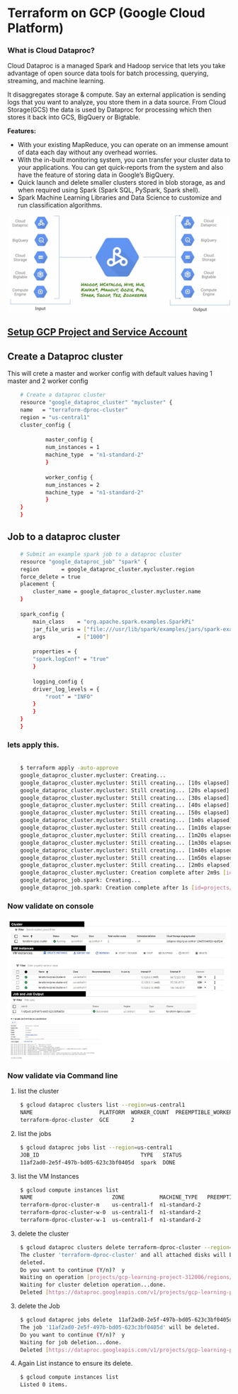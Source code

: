 # Terraform on GCP (Google Cloud Platform)

### What is Cloud Dataproc?

Cloud Dataproc is a managed Spark and Hadoop service that lets you take advantage of open source data tools for batch processing, querying, streaming, and machine learning.

It disaggregates storage & compute. Say an external application is sending logs that you want to analyze, you store them in a data source. From Cloud Storage(GCS) the data is used by Dataproc for processing which then stores it back into GCS, BigQuery or Bigtable.

**Features:**

- With your existing MapReduce, you can operate on an immense amount of data each day without any overhead worries.
- With the in-built monitoring system, you can transfer your cluster data to your applications. You can get quick-reports from the system and also have the feature of storing data in Google’s BigQuery.
- Quick launch and delete smaller clusters stored in blob storage, as and when required using Spark (Spark SQL, PySpark, Spark shell).
- Spark Machine Learning Libraries and Data Science to customize and run classification algorithms.

![GCP-data-proc-concept.JPG](../images/GCP-data-proc-concept.JPG)

## [Setup GCP Project and Service Account](../01-gcp-setup/README.md) 

## Create a Dataproc cluster

This will crete a master and worker config with default values having 1 master and 2 worker config  

```sh
    # Create a dataproc cluster
    resource "google_dataproc_cluster" "mycluster" {
    name   = "terraform-dproc-cluster"
    region = "us-central1"
    cluster_config {

            master_config {
            num_instances = 1
            machine_type  = "n1-standard-2"
            }

            worker_config {
            num_instances = 2
            machine_type  = "n1-standard-2"
            }
    }
    }

```



## Job to a dataproc cluster

```sh
    # Submit an example spark job to a dataproc cluster
    resource "google_dataproc_job" "spark" {
    region       = google_dataproc_cluster.mycluster.region
    force_delete = true
    placement {
        cluster_name = google_dataproc_cluster.mycluster.name
    }

    spark_config {
        main_class    = "org.apache.spark.examples.SparkPi"
        jar_file_uris = ["file:///usr/lib/spark/examples/jars/spark-examples.jar"]
        args          = ["1000"]

        properties = {
        "spark.logConf" = "true"
        }

        logging_config {
        driver_log_levels = {
            "root" = "INFO"
        }
        }
    }
    }
```

### lets apply this. 


```sh

    $ terraform apply -auto-approve
    google_dataproc_cluster.mycluster: Creating...
    google_dataproc_cluster.mycluster: Still creating... [10s elapsed]
    google_dataproc_cluster.mycluster: Still creating... [20s elapsed]
    google_dataproc_cluster.mycluster: Still creating... [30s elapsed]
    google_dataproc_cluster.mycluster: Still creating... [40s elapsed]
    google_dataproc_cluster.mycluster: Still creating... [50s elapsed]
    google_dataproc_cluster.mycluster: Still creating... [1m0s elapsed]
    google_dataproc_cluster.mycluster: Still creating... [1m10s elapsed]
    google_dataproc_cluster.mycluster: Still creating... [1m20s elapsed]
    google_dataproc_cluster.mycluster: Still creating... [1m30s elapsed]
    google_dataproc_cluster.mycluster: Still creating... [1m40s elapsed]
    google_dataproc_cluster.mycluster: Still creating... [1m50s elapsed]
    google_dataproc_cluster.mycluster: Still creating... [2m0s elapsed]
    google_dataproc_cluster.mycluster: Creation complete after 2m9s [id=projects/gcp-learning-project-312006/regions/us-central1/clusters/terraform-dproc-cluster]  
    google_dataproc_job.spark: Creating...
    google_dataproc_job.spark: Creation complete after 1s [id=projects/gcp-learning-project-312006/regions/us-central1/jobs/11af2ad0-2e5f-497b-bd05-623c3bf0405d]   
```

### Now validate on console

![GCP-data-proc-console.JPG](../images/GCP-data-proc-console.JPG)


### Now validate via Command line 

1. list the cluster

```sh
    $ gcloud dataproc clusters list --region=us-central1
    NAME                     PLATFORM  WORKER_COUNT  PREEMPTIBLE_WORKER_COUNT  STATUS   ZONE           SCHEDULED_DELETE
    terraform-dproc-cluster  GCE       2                                       RUNNING  us-central1-f
```

2. list the jobs

```sh
    $ gcloud dataproc jobs list --region=us-central1
    JOB_ID                                TYPE   STATUS
    11af2ad0-2e5f-497b-bd05-623c3bf0405d  spark  DONE
```

3. list the VM Instances

```sh
    $ gcloud compute instances list
    NAME                         ZONE           MACHINE_TYPE   PREEMPTIBLE  INTERNAL_IP  EXTERNAL_IP    STATUS
    terraform-dproc-cluster-m    us-central1-f  n1-standard-2               10.128.0.9   34.72.220.153  RUNNING
    terraform-dproc-cluster-w-0  us-central1-f  n1-standard-2               10.128.0.11  35.238.45.71   RUNNING
    terraform-dproc-cluster-w-1  us-central1-f  n1-standard-2               10.128.0.10  146.148.42.67  RUNNING
```

3. delete the cluster

```sh
    $ gcloud dataproc clusters delete terraform-dproc-cluster --region=us-central1
    The cluster 'terraform-dproc-cluster' and all attached disks will be
    deleted.
    Do you want to continue (Y/n)?  y
    Waiting on operation [projects/gcp-learning-project-312006/regions/us-central1/operations/83a065fd-b48a-3dc1-b897-5306979f10f7].
    Waiting for cluster deletion operation...done.
    Deleted [https://dataproc.googleapis.com/v1/projects/gcp-learning-project-312006/regions/us-central1/clusters/terraform-dproc-cluster].
```

3. delete the Job

```sh
    $ gcloud dataproc jobs delete  11af2ad0-2e5f-497b-bd05-623c3bf0405d --region=us-central1
    The job '11af2ad0-2e5f-497b-bd05-623c3bf0405d' will be deleted.
    Do you want to continue (Y/n)?  y
    Waiting for job deletion...done.
    Deleted [https://dataproc.googleapis.com/v1/projects/gcp-learning-project-312006/regions/us-central1/jobs/11af2ad0-2e5f-497b-bd05-623c3bf0405d].
```

4. Again List instance to ensure its delete.

```sh
    $ gcloud compute instances list
    Listed 0 items.
```